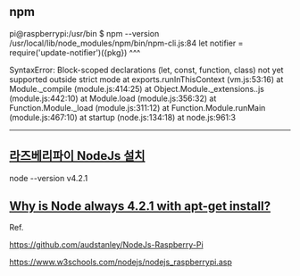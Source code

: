 ## npm 

pi@raspberrypi:/usr/bin $ npm --version
/usr/local/lib/node_modules/npm/bin/npm-cli.js:84
      let notifier = require('update-notifier')({pkg})
      ^^^

SyntaxError: Block-scoped declarations (let, const, function, class) not yet supported outside strict mode
    at exports.runInThisContext (vm.js:53:16)
    at Module._compile (module.js:414:25)
    at Object.Module._extensions..js (module.js:442:10)
    at Module.load (module.js:356:32)
    at Function.Module._load (module.js:311:12)
    at Function.Module.runMain (module.js:467:10)
    at startup (node.js:134:18)
    at node.js:961:3

----------
## [라즈베리파이 NodeJs 설치](https://blog.xcoda.net/99)
node --version
v4.2.1

## [Why is Node always 4.2.1 with apt-get install?](https://www.raspberrypi.org/forums/viewtopic.php?t=205323)

Ref.

https://github.com/audstanley/NodeJs-Raspberry-Pi

https://www.w3schools.com/nodejs/nodejs_raspberrypi.asp
